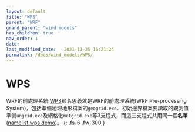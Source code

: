 ```yaml
---
layout: default
title: "WPS"
parent: "WRF"
grand_parent: "wind models"
has_children: true
nav_order: 1
date:               
last_modified_date:   2021-11-25 16:21:24
permalink: /docs/wind_models/WPS/
---
```


# WPS

WRF的前處理系統
[WPS](https://github.com/wrf-model/WPS)顧名思義就是WRF的前處理系統(WRF Pre-processing System)，包括準備地理地形檔案的`geogrid.exe`、初始邊界檔案要讀取的觀測值準備`ungrid.exe`及網格化`metgrid.exe`等3支程式，而這三支程式共用同一個**名單**([namelist.wps demo](http://homepages.see.leeds.ac.uk/~lecag/wiser/namelist.wps.pdf))。
{: .fs-6 .fw-300 }
